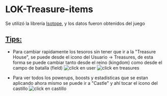 # LOK-Treasure-items
Se utilizó la librería [Isotope](https://isotope.metafizzy.co/), y los datos fueron obtenidos del juego

## <u>Tips:</u>
* Para cambiar rapidamente los tesoros sin tener que ir a la "Treasure House", se puede desde el icono del Usuario -> Treasures, de esta forma se puede cambiar tanto desde el reino (kingdom) como desde el campo de batalla (field)
![click en user](https://i.imgur.com/P0dIa2C.png)
![click en treasures](https://i.imgur.com/yDW7LAV.png)


* Para ver todos los powerups, boosts y estadisticas que se estan aplicando ahora mismo se puede ir a "Castle" y ahí tocar el icono del castillo
![click en castillo](https://i.imgur.com/AXng5u3.png)